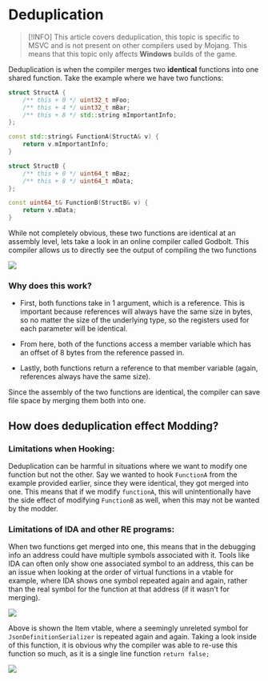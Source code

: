 # Deduplication

> [!INFO]
> This article covers deduplication, this topic is specific to MSVC and is not present on other compilers used by Mojang. This means that this topic only affects **Windows** builds of the game.

Deduplication is when the compiler merges two **identical** functions into one shared function. Take the example where we have two functions:
```c++
struct StructA {
    /** this + 0 */ uint32_t mFoo;
    /** this + 4 */ uint32_t mBar;
    /** this + 8 */ std::string mImportantInfo;
};

const std::string& FunctionA(StructA& v) {
    return v.mImportantInfo;
}
```
```c++
struct StructB {
    /** this + 0 */ uint64_t mBaz;
    /** this + 8 */ uint64_t mData;
};

const uint64_t& FunctionB(StructB& v) {
    return v.mData;
}
```

While not completely obvious, these two functions are identical at an assembly level, lets take a look in an online compiler called Godbolt. This compiler allows us to directly see the output of compiling the two functions

![](/concepts/deduplication/godbolt_identical_asm.png)

### Why does this work?

- First, both functions take in 1 argument, which is a reference. This is important because references will always have the same size in bytes, so no matter the size of the underlying type, so the registers used for each parameter will be identical.

- From here, both of the functions access a member variable which has an offset of 8 bytes from the reference passed in.

- Lastly, both functions return a reference to that member variable (again, references always have the same size).

Since the assembly of the two functions are identical, the compiler can save file space by merging them both into one.

## How does deduplication effect Modding?

### Limitations when Hooking:

Deduplication can be harmful in situations where we want to modify one function but not the other. Say we wanted to hook `FunctionA` from the example provided earlier, since they were identical, they got merged into one. This means that if we modify `functionA`, this will unintentionally have the side effect of modifying `FunctionB` as well, when this may not be wanted by the modder.

### Limitations of IDA and other RE programs:

When two functions get merged into one, this means that in the debugging info an address could have multiple symbols associated with it. Tools like IDA can often only show one associated symbol to an address, this can be an issue when looking at the order of virtual functions in a vtable for example, where IDA shows one symbol repeated again and again, rather than the real symbol for the function at that address (if it wasn't for merging).

![](/concepts/deduplication/repeated_symbols.png)

Above is shown the Item vtable, where a seemingly unreleted symbol for `JsonDefinitionSerializer` is repeated again and again. Taking a look inside of this function, it is obvious why the compiler was able to re-use this function so much, as it is a single line function `return false;`

![](/concepts/deduplication/deduplicated_code.png)